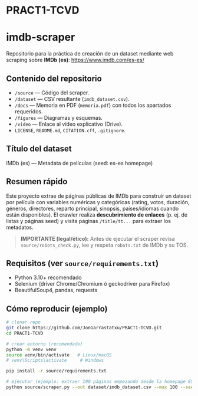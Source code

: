 # PRACT1-TCVD
# imdb-scraper

Repositorio para la práctica de creación de un dataset mediante web scraping sobre **IMDb (es)**: https://www.imdb.com/es-es/

## Contenido del repositorio
- `/source` — Código del scraper.  
- `/dataset` — CSV resultante (`imdb_dataset.csv`).  
- `/docs` — Memoria en PDF (`memoria.pdf`) con todos los apartados requeridos.  
- `/figures` — Diagramas y esquemas.  
- `/video` — Enlace al vídeo explicativo (Drive).  
- `LICENSE`, `README.md`, `CITATION.cff`, `.gitignore`.

## Título del dataset
IMDb (es) — Metadata de películas (seed: es-es homepage)

## Resumen rápido
Este proyecto extrae de páginas públicas de IMDb para construir un dataset por película con variables numéricas y categóricas (rating, votos, duración, géneros, directores, reparto principal, sinopsis, países/idiomas cuando están disponibles). El crawler realiza **descubrimiento de enlaces** (p. ej. de listas y páginas seed) y visita páginas `/title/tt...` para extraer los metadatos.

> **IMPORTANTE (legal/ético):** Antes de ejecutar el scraper revisa `source/robots_check.py`, lee y respeta `robots.txt` de IMDb y su TOS.

## Requisitos (ver `source/requirements.txt`)
- Python 3.10+ recomendado
- Selenium (driver Chrome/Chromium ó geckodriver para Firefox)
- BeautifulSoup4, pandas, requests

## Cómo reproducir (ejemplo)
```bash
# clonar repo
git clone https://github.com/JonGarrastatxu/PRACT1-TCVD.git
cd PRACT1-TCVD

# crear entorno (recomendado)
python -m venv venv
source venv/bin/activate   # Linux/macOS
# venv\Scripts\activate     # Windows

pip install -r source/requirements.txt

# ejecutar (ejemplo: extraer 100 páginas empezando desde la homepage ES)
python source/scraper.py --out dataset/imdb_dataset.csv --max 100 --seed https://www.imdb.com/es-es/
